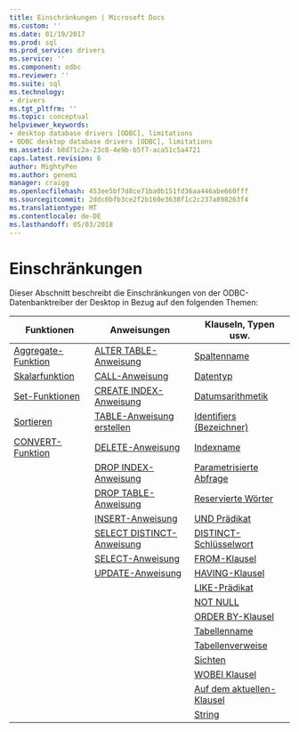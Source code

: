 ```yaml
---
title: Einschränkungen | Microsoft Docs
ms.custom: ''
ms.date: 01/19/2017
ms.prod: sql
ms.prod_service: drivers
ms.service: ''
ms.component: odbc
ms.reviewer: ''
ms.suite: sql
ms.technology:
- drivers
ms.tgt_pltfrm: ''
ms.topic: conceptual
helpviewer_keywords:
- desktop database drivers [ODBC], limitations
- ODBC desktop database drivers [ODBC], limitations
ms.assetid: b8d71c2a-23c8-4e9b-b5f7-aca51c5a4721
caps.latest.revision: 6
author: MightyPen
ms.author: genemi
manager: craigg
ms.openlocfilehash: 453ee5bf7d8ce71ba0b151fd36aa446abe660fff
ms.sourcegitcommit: 2ddc0bfb3ce2f2b160e3638f1c2c237a898263f4
ms.translationtype: MT
ms.contentlocale: de-DE
ms.lasthandoff: 05/03/2018
---
```

# <a name="limitations"></a>Einschränkungen
Dieser Abschnitt beschreibt die Einschränkungen von der ODBC-Datenbanktreiber der Desktop in Bezug auf den folgenden Themen:  
  
|Funktionen|Anweisungen|Klauseln, Typen usw.|  
|---------------|----------------|-------------------------------|  
|[Aggregate-Funktion](../../odbc/microsoft/aggregate-function-limitations.md)|[ALTER TABLE-Anweisung](../../odbc/microsoft/alter-table-statement-limitations.md)|[Spaltenname](../../odbc/microsoft/column-name-limitations.md)|  
|[Skalarfunktion](../../odbc/microsoft/scalar-function-limitations.md)|[CALL-Anweisung](../../odbc/microsoft/call-statement-limitations.md)|[Datentyp](../../odbc/microsoft/data-type-limitations.md)|  
|[Set-Funktionen](../../odbc/microsoft/set-functions-limitations.md)|[CREATE INDEX-Anweisung](../../odbc/microsoft/create-index-statement-limitations.md)|[Datumsarithmetik](../../odbc/microsoft/date-arithmetic-limitations.md)|  
|[Sortieren](../../odbc/microsoft/sorting-limitations.md)|[TABLE-Anweisung erstellen](../../odbc/microsoft/create-table-statement-limitations.md)|[Identifiers (Bezeichner)](../../odbc/microsoft/identifiers-limitations.md)|  
|[CONVERT-Funktion](../../odbc/microsoft/convert-function-limitations.md)|[DELETE-Anweisung](../../odbc/microsoft/delete-statement-limitations.md)|[Indexname](../../odbc/microsoft/index-name-limitations.md)|  
||[DROP INDEX-Anweisung](../../odbc/microsoft/drop-index-statement-limitations.md)|[Parametrisierte Abfrage](../../odbc/microsoft/parameterized-query-limitations.md)|  
||[DROP TABLE-Anweisung](../../odbc/microsoft/drop-table-statement-limitations.md)|[Reservierte Wörter](../../odbc/microsoft/reserved-word-limitations.md)|  
||[INSERT-Anweisung](../../odbc/microsoft/insert-statement-limitations.md)|[UND Prädikat](../../odbc/microsoft/and-predicate-limitations.md)|  
||[SELECT DISTINCT-Anweisung](../../odbc/microsoft/select-distinct-limitations.md)|[DISTINCT-Schlüsselwort](../../odbc/microsoft/distinct-keyword-limitations.md)|  
||[SELECT-Anweisung](../../odbc/microsoft/select-statement-limitations.md)|[FROM-Klausel](../../odbc/microsoft/from-clause-limitations.md)|  
||[UPDATE-Anweisung](../../odbc/microsoft/update-statement-limitations.md)|[HAVING-Klausel](../../odbc/microsoft/having-clause-limitations.md)|  
|||[LIKE-Prädikat](../../odbc/microsoft/like-predicate-limitations.md)|  
|||[NOT NULL](../../odbc/microsoft/not-null-limitations.md)|  
|||[ORDER BY-Klausel](../../odbc/microsoft/order-by-clause-limitations.md)|  
|||[Tabellenname](../../odbc/microsoft/table-name-limitations.md)|  
|||[Tabellenverweise](../../odbc/microsoft/table-references-limitations.md)|  
|||[Sichten](../../odbc/microsoft/views-limitations.md)|  
|||[WOBEI Klausel](../../odbc/microsoft/where-clause-limitations.md)|  
|||[Auf dem aktuellen-Klausel](../../odbc/microsoft/where-current-of-clause-limitations.md)|  
|||[String](../../odbc/microsoft/string-limitations.md)|
